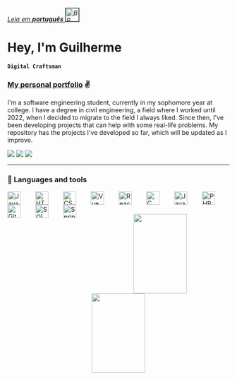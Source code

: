 _[Leia em **português** <img alt="BR Flag" width="30px" style = "border:1px solid black;" src="https://upload.wikimedia.org/wikipedia/commons/0/05/Flag_of_Brazil.svg">](https://github.com/guilhermelcosta/guilhermelcosta/blob/main/traducoes/README_ptbr.md)_

# Hey, I'm Guilherme

**`Digital Craftsman`**

### [My personal portfolio](https://guilhermecosta.vercel.app/) ✌️

I'm a software engineering student, currently in my sophomore year at college. I have a degree in civil engineering, a field where I worked until 2022, when I decided to migrate to the field I always liked. Since then, I've been developing projects that can help with some real-life problems. My repository has the projects I've developed so far, which will be updated as I improve.

<!-- Cards de contato -->
<div align="left">
  <a href = "mailto:guilhermeldcosta@gmail.com"><img src="https://img.shields.io/badge/-Gmail-%23333?style=for-the-badge&logo=gmail&logoColor=white" target="_blank"></a>
  <a href="https://www.linkedin.com/in/guilhermeldcosta/" target="_blank"><img src="https://img.shields.io/badge/-LinkedIn-%230077B5?style=for-the-badge&logo=linkedin&logoColor=white" target="_blank"></a>
  <a href="https://wa.me/5531988173688" target="_blank"><img src="https://img.shields.io/badge/WhatsApp-25D366?style=for-the-badge&logo=whatsapp&logoColor=white" target="_blank"></a>
</div>

---

### 🧰 Languages and tools

<!-- Link para badges https://devicon.dev/ -->
<div style="display:inline_block">
  <img align="left" title="Javascript" alt="Javascript" width="30px" style="padding-right:30px;" src="https://cdn.jsdelivr.net/gh/devicons/devicon/icons/javascript/javascript-original.svg">
  <img align="left" title="HTML" alt="HTML" width="30px" style="padding-right:30px;" src="https://cdn.jsdelivr.net/gh/devicons/devicon/icons/html5/html5-original.svg">
  <img align="left" title="CSS" alt="CSS" width="30px" style="padding-right:30px;" src="https://cdn.jsdelivr.net/gh/devicons/devicon/icons/css3/css3-original.svg">
  <img align="left" title="Vue Js" alt="Vue Js" width="30px" style="padding-right:30px;" src="https://cdn.jsdelivr.net/gh/devicons/devicon/icons/vuejs/vuejs-original.svg">
  <img align="left" title="React" alt="React" width="30px" style="padding-right:30px;" src="https://cdn.jsdelivr.net/gh/devicons/devicon/icons/react/react-original.svg">
  <img align="left" title="C" alt="C" width="30px" style="padding-right:30px;" src="https://cdn.jsdelivr.net/gh/devicons/devicon/icons/c/c-original.svg">
  <img align="left" title="Java" alt="Java" width="30px" style="padding-right:30px;" src="https://cdn.jsdelivr.net/gh/devicons/devicon/icons/java/java-original.svg">
  <img align="left" title="PHP" alt="PHP" width="30px" style="padding-right:30px;" src="https://cdn.jsdelivr.net/gh/devicons/devicon/icons/php/php-original.svg">
  <img align="left" title="Git" alt="Git" width="30px" style="padding-right:30px;" src="https://cdn.jsdelivr.net/gh/devicons/devicon/icons/git/git-original.svg">
  <img align="left" title="MySQL" alt="SQL" width="30px" style="padding-right:30px;" src="https://cdn.jsdelivr.net/gh/devicons/devicon/icons/mysql/mysql-original.svg">
  <img align="left" title="Springboot" alt="Springboot" width="30px" style="padding-right:30px;" src="https://cdn.jsdelivr.net/gh/devicons/devicon/icons/spring/spring-original.svg">
</div>

<div style="display:block" align="center">
  <br>
  <br>
  <br>
  <img width="49%" height="180em" src="https://github-readme-stats-psi-liart.vercel.app/api?username=guilhermelcosta&show_icons=true&theme=ayu-mirage#gh-dark-mode-only&include_all_commits=true&count_private=true"/>
  <img width="49%" height="180em" src="https://github-readme-stats-psi-liart.vercel.app/api/top-langs/?username=guilhermelcosta&layout=compact&langs_count=4&exclude_repo=Obsidian-Main-Vault,github-readme-stats&theme=ayu-mirage#gh-dark-mode-only"/>
</div>
